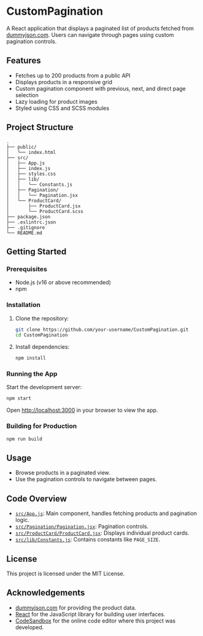 # CustomPagination

A React application that displays a paginated list of products fetched from [dummyjson.com](https://dummyjson.com/products). Users can navigate through pages using custom pagination controls.

## Features

- Fetches up to 200 products from a public API
- Displays products in a responsive grid
- Custom pagination component with previous, next, and direct page selection
- Lazy loading for product images
- Styled using CSS and SCSS modules

## Project Structure

```
.
├── public/
│   └── index.html
├── src/
│   ├── App.js
│   ├── index.js
│   ├── styles.css
│   ├── lib/
│   │   └── Constants.js
│   ├── Pagination/
│   │   └── Pagination.jsx
│   └── ProductCard/
│       ├── ProductCard.jsx
│       └── ProductCard.scss
├── package.json
├── .eslintrc.json
├── .gitignore
└── README.md
```

## Getting Started

### Prerequisites

- Node.js (v16 or above recommended)
- npm

### Installation

1. Clone the repository:

   ```sh
   git clone https://github.com/your-username/CustomPagination.git
   cd CustomPagination
   ```

2. Install dependencies:
   ```sh
   npm install
   ```

### Running the App

Start the development server:

```sh
npm start
```

Open [http://localhost:3000](http://localhost:3000) in your browser to view the app.

### Building for Production

```sh
npm run build
```

## Usage

- Browse products in a paginated view.
- Use the pagination controls to navigate between pages.

## Code Overview

- [`src/App.js`](src/App.js): Main component, handles fetching products and pagination logic.
- [`src/Pagination/Pagination.jsx`](src/Pagination/Pagination.jsx): Pagination controls.
- [`src/ProductCard/ProductCard.jsx`](src/ProductCard/ProductCard.jsx): Displays individual product cards.
- [`src/lib/Constants.js`](src/lib/Constants.js): Contains constants like `PAGE_SIZE`.

## License

This project is licensed under the MIT License.

## Acknowledgements

- [dummyjson.com](https://dummyjson.com/) for providing the product data.
- [React](https://reactjs.org/) for the JavaScript library for building user interfaces.
- [CodeSandbox](https://codesandbox.io/) for the online code editor where this project was developed.
